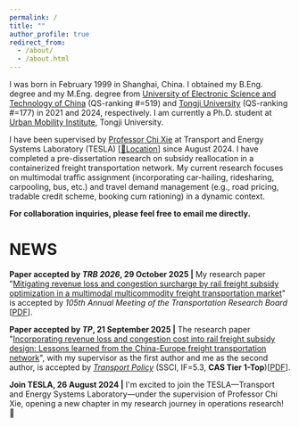 ```yaml
---
permalink: /
title: ""
author_profile: true
redirect_from: 
  - /about/
  - /about.html
---
```


I was born in February 1999 in Shanghai, China. I obtained my B.Eng. degree and my M.Eng. degree from [University of Electronic Science and Technology of China](https://www.uestc.edu.cn/) (QS-ranking #=519) and [Tongji University](https://www.tongji.edu.cn/) (QS-ranking #=177) in 2021 and 2024, respectively. I am currently a Ph.D. student at [Urban Mobility Institute](http://umi.tongji.edu.cn/), Tongji University.

I have been supervised by [Professor Chi Xie](https://scholar.google.com/citations?hl=en&user=LQ3KKYQAAAAJ&view_op=list_works&sortby=pubdate) at Transport and Energy Systems Laboratory (TESLA) [[📍Location](https://www.google.com/maps/place/4801+Caoan+Hwy,+Jia+Ding+Qu,+Shang+Hai+Shi,+China,+201804/@31.2810611,121.2100163,19z/data=!3m1!4b1!4m6!3m5!1s0x35b25cd3667ad407:0xa0105b5da462cc70!8m2!3d31.28106!4d121.21066!16s%2Fg%2F11r8dwp7vp?hl=en&entry=ttu&g_ep=EgoyMDI1MTAyOS4xIKXMDSoASAFQAw%3D%3D)] since August 2024. I have completed a pre-dissertation research on subsidy reallocation in a containerized freight transportation network. My current research focuses on multimodal traffic assignment (incorporating car-hailing, ridesharing, carpooling, bus, etc.) and travel demand management (e.g., road pricing, tradable credit scheme, booking cum rationing) in a dynamic context.

**For collaboration inquiries, please feel free to email me directly.**

# NEWS

**Paper accepted by <em>TRB 2026</em>, 29 October 2025 \|** My research paper "[Mitigating revenue loss and congestion surcharge by rail freight subsidy optimization in a multimodal multicommodity freight transportation market](https://rusiwang99.github.io/publication/2026-01-11-Mitigating%20revenue%20loss%20and%20congestion%20surcharge%20by%20rail%20freight%20subsidy%20optimization%20in%20a%20multimodal%20multicommodity%20freight%20transportation%20market)" is accepted by <em>105th Annual Meeting of the Transportation Research Board</em> [[PDF](https://rusiwang99.github.io/files/TRBAM-26-04956.pdf)].

**Paper accepted by <em>TP</em>, 21 September 2025 \|** The research paper "[Incorporating revenue loss and congestion cost into rail freight subsidy design: Lessons learned from the China-Europe freight transportation network](https://rusiwang99.github.io/publication/2025-09-23-Incorporating%20revenue%20loss%20and%20congestion%20cost%20into%20rail%20freight%20subsidy%20design%20Lessons%20learned%20from%20the%20China-Europe%20freight%20transportation%20network)", with my supervisor as the first author and me as the second author, is accepted by [<em>Transport Policy</em>](https://www.sciencedirect.com/journal/transport-policy) (SSCI, IF=5.3, <strong>CAS Tier 1-Top</strong>)[[PDF](https://rusiwang99.github.io/files/JTRP_103819.pdf)].

**Join TESLA, 26 August 2024 \|** I'm excited to join the TESLA&mdash;Transport and Energy Systems Laboratory&mdash;under the supervision of Professor Chi Xie, opening a new chapter in my research journey in operations research! 🚀
